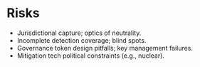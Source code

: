 # Risks
- Jurisdictional capture; optics of neutrality.
- Incomplete detection coverage; blind spots.
- Governance token design pitfalls; key management failures.
- Mitigation tech political constraints (e.g., nuclear).

